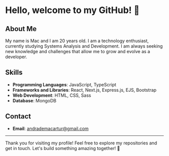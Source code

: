# Hello, welcome to my GitHub! 👋

## About Me

My name is Mac and I am 20 years old. I am a technology enthusiast, currently studying Systems Analysis and Development. I am always seeking new knowledge and challenges that allow me to grow and evolve as a developer.

## Skills

- **Programming Languages**: JavaScript, TypeScript
- **Frameworks and Libraries**: React, Next.js, Express.js, EJS, Bootstrap
- **Web Development**: HTML, CSS, Sass
- **Database**: MongoDB

## Contact

- **Email**: [andrademacartur@gmail.com](mailto:andrademacartur@gmail.com)

---

Thank you for visiting my profile! Feel free to explore my repositories and get in touch. Let's build something amazing together! 🚀

